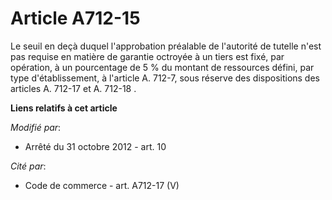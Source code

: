 # Article A712-15

Le seuil en deçà duquel l'approbation préalable de l'autorité de tutelle n'est pas requise en matière de garantie octroyée à
un tiers est fixé, par opération, à un pourcentage de 5 % du montant de ressources défini, par type d'établissement, à
l'article A. 712-7, sous réserve des dispositions des articles  A. 712-17 et A. 712-18 .

**Liens relatifs à cet article**

_Modifié par_:

  - Arrêté du 31 octobre 2012 - art. 10

_Cité par_:

  - Code de commerce - art. A712-17 (V)
